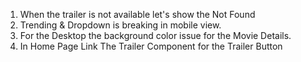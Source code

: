 1. When the trailer is not available let's show the Not Found
2. Trending & Dropdown is breaking in mobile view.
3. For the Desktop the background color issue for the Movie Details.
4. In Home Page Link The Trailer Component for the Trailer Button
